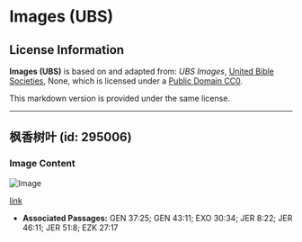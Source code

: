 # Images (UBS)

## License Information

**Images (UBS)** is based on and adapted from: _UBS Images_, [United Bible Societies](https://unitedbiblesocieties.org/), None, which is licensed under a [Public Domain CC0](https://creativecommons.org/public-domain/cc0/).

This markdown version is provided under the same license.



--------------------------------

## 枫香树叶 (id: 295006)

### Image Content

![Image](https://cdn.aquifer.bible/aquifer-content/resources/Media/WEB-0599_liquidambar_leaf.jpg)

[link](https://cdn.aquifer.bible/aquifer-content/resources/Media/WEB-0599_liquidambar_leaf.jpg)

* **Associated Passages:** GEN 37:25; GEN 43:11; EXO 30:34; JER 8:22; JER 46:11; JER 51:8; EZK 27:17

